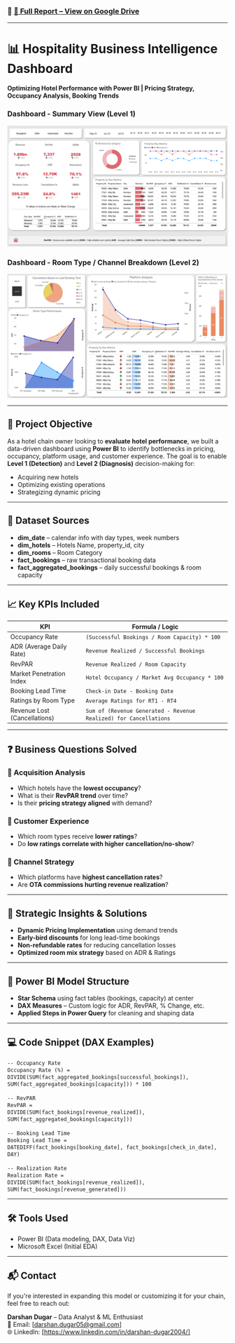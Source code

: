 ### 🔗 **[📄 Full Report – View on Google Drive](https://drive.google.com/file/d/1njXip2nhrUlpWKMZIY86b9GyjK3lUeV3/view?usp=sharing)**

---

# 📊 Hospitality Business Intelligence Dashboard  
**Optimizing Hotel Performance with Power BI | Pricing Strategy, Occupancy Analysis, Booking Trends**

<h3>Dashboard - Summary View (Level 1)</h3>
<img src="data/dash1.png" alt="Dashboard - Summary View - Level 1" width="600" />

<h3>Dashboard - Room Type / Channel Breakdown (Level 2)</h3>
<img src="data/dash2.png" alt="Dashboard - Room Type/Channel Breakdown - Level 2" width="600" />


---

## 📌 Project Objective

As a hotel chain owner looking to **evaluate hotel performance**, we built a data-driven dashboard using **Power BI** to identify bottlenecks in pricing, occupancy, platform usage, and customer experience. The goal is to enable **Level 1 (Detection)** and **Level 2 (Diagnosis)** decision-making for:

- Acquiring new hotels
- Optimizing existing operations
- Strategizing dynamic pricing

---

## 📁 Dataset Sources

- **dim_date** – calendar info with day types, week numbers
- **dim_hotels** – Hotels Name, property_id, city
- **dim_rooms** – Room Category
- **fact_bookings** – raw transactional booking data  
- **fact_aggregated_bookings** – daily successful bookings & room capacity
  
---

## 📈 Key KPIs Included

| KPI                        | Formula / Logic                                                                 |
|---------------------------|----------------------------------------------------------------------------------|
| Occupancy Rate            | `(Successful Bookings / Room Capacity) * 100`                                   |
| ADR (Average Daily Rate)  | `Revenue Realized / Successful Bookings`                                        |
| RevPAR                    | `Revenue Realized / Room Capacity`                                              |
| Market Penetration Index  | `Hotel Occupancy / Market Avg Occupancy * 100`                                  |
| Booking Lead Time         | `Check-in Date - Booking Date`                                                  |
| Ratings by Room Type      | `Average Ratings for RT1 - RT4`                                                 |
| Revenue Lost (Cancellations) | `Sum of (Revenue Generated - Revenue Realized) for Cancellations`           |

---

## ❓ Business Questions Solved

### 📍 Acquisition Analysis
- Which hotels have the **lowest occupancy**?
- What is their **RevPAR trend** over time?
- Is their **pricing strategy aligned** with demand?

### 📍 Customer Experience
- Which room types receive **lower ratings**?
- Do **low ratings correlate with higher cancellation/no-show**?

### 📍 Channel Strategy
- Which platforms have **highest cancellation rates**?
- Are **OTA commissions hurting revenue realization**?

---

## 🎯 Strategic Insights & Solutions

- **Dynamic Pricing Implementation** using demand trends
- **Early-bird discounts** for long lead-time bookings
- **Non-refundable rates** for reducing cancellation losses
- **Optimized room mix strategy** based on ADR & Ratings

---

## 🧠 Power BI Model Structure

- **Star Schema** using fact tables (bookings, capacity) at center  
- **DAX Measures** – Custom logic for ADR, RevPAR, % Change, etc.  
- **Applied Steps in Power Query** for cleaning and shaping data  

---

## 💻 Code Snippet (DAX Examples)

```DAX
-- Occupancy Rate
Occupancy Rate (%) = 
DIVIDE(SUM(fact_aggregated_bookings[successful_bookings]), SUM(fact_aggregated_bookings[capacity])) * 100

-- RevPAR
RevPAR = 
DIVIDE(SUM(fact_bookings[revenue_realized]), SUM(fact_aggregated_bookings[capacity]))

-- Booking Lead Time
Booking Lead Time = 
DATEDIFF(fact_bookings[booking_date], fact_bookings[check_in_date], DAY)

-- Realization Rate
Realization Rate = 
DIVIDE(SUM(fact_bookings[revenue_realized]), SUM(fact_bookings[revenue_generated]))
```

---

## 🛠 Tools Used

- Power BI (Data modeling, DAX, Data Viz)
- Microsoft Excel (Initial EDA)

---

## 📬 Contact

If you're interested in expanding this model or customizing it for your chain, feel free to reach out:

**Darshan Dugar** – Data Analyst & ML Enthusiast  
📧 Email: [darshan.dugar05@gmail.com]  
🌐 LinkedIn: [https://www.linkedin.com/in/darshan-dugar2004/]
